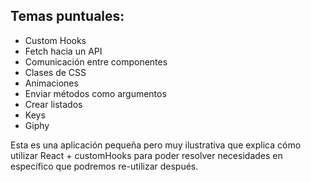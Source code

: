 <h2>Temas puntuales:</h2>

<ul>
<li>Custom Hooks</li>

<li>Fetch hacia un API</li>

<li>Comunicación entre componentes</li>

<li>Clases de CSS

</li>

<li>Animaciones</li>

<li>Enviar métodos como argumentos</li>

<li>Crear listados</li>

<li>Keys</li>

<li>Giphy</li>

</ul>

Esta es una aplicación pequeña pero muy ilustrativa que explica cómo utilizar React + customHooks para poder resolver necesidades en específico que podremos re-utilizar después.
